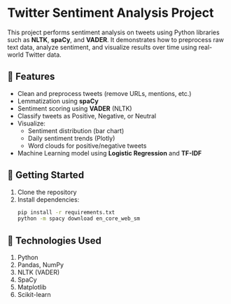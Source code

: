 # Twitter Sentiment Analysis Project

This project performs sentiment analysis on tweets using Python libraries such as **NLTK**, **spaCy**, and **VADER**. It demonstrates how to preprocess raw text data, analyze sentiment, and visualize results over time using real-world Twitter data.

## 📌 Features

- Clean and preprocess tweets (remove URLs, mentions, etc.)
- Lemmatization using **spaCy**
- Sentiment scoring using **VADER** (NLTK)
- Classify tweets as Positive, Negative, or Neutral
- Visualize:
  - Sentiment distribution (bar chart)
  - Daily sentiment trends (Plotly)
  - Word clouds for positive/negative tweets
- Machine Learning model using **Logistic Regression** and **TF-IDF**

## 🚀 Getting Started

1. Clone the repository
2. Install dependencies:
   ```bash
   pip install -r requirements.txt
   python -m spacy download en_core_web_sm

## 🧪 Technologies Used
1. Python
2. Pandas, NumPy
3. NLTK (VADER)
4. SpaCy
5. Matplotlib
6. Scikit-learn
